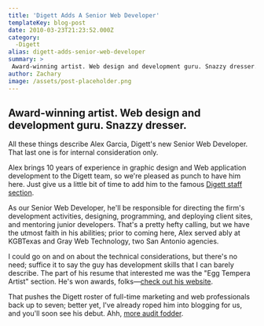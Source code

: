 ```yaml
---
title: 'Digett Adds A Senior Web Developer'
templateKey: blog-post
date: 2010-03-23T21:23:52.000Z
category: 
  -Digett
alias: digett-adds-senior-web-developer
summary: > 
 Award-winning artist. Web design and development guru. Snazzy dresser. All these things describe Alex Garcia, Digett's new Senior Web Developer. That last one is for internal consideration only. Alex brings 10 years of experience in graphic design and Web application development to the Digett team, so we're pleased as punch to have him here. Just give us a little bit of time to add him to the famous Digett staff section.
author: Zachary
image: /assets/post-placeholder.png
---
```


Award-winning artist. Web design and development guru. Snazzy dresser.
----------------------------------------------------------------------

All these things describe Alex Garcia, Digett's new Senior Web Developer. That last one is for internal consideration only.

Alex brings 10 years of experience in graphic design and Web application development to the Digett team, so we're pleased as punch to have him here. Just give us a little bit of time to add him to the famous [Digett staff section](/about-us/our-firm).

As our Senior Web Developer, he'll be responsible for directing the firm's development activities, designing, programming, and deploying client sites, and mentoring junior developers. That's a pretty hefty calling, but we have the utmost faith in his abilities; prior to coming here, Alex served ably at KGBTexas and Gray Web Technology, two San Antonio agencies.

I could go on and on about the technical considerations, but there's no need; suffice it to say the guy has development skills that I can barely describe. The part of his resume that interested me was the "Egg Tempera Artist" section. He's won awards, folks—[check out his website](http://www.alexgarciafineart.com/).

That pushes the Digett roster of full-time marketing and web professionals back up to seven; better yet, I've already roped him into blogging for us, and you'll soon see his debut. Ahh, [more audit fodder](/2010/02/23/building-case-content-audit).